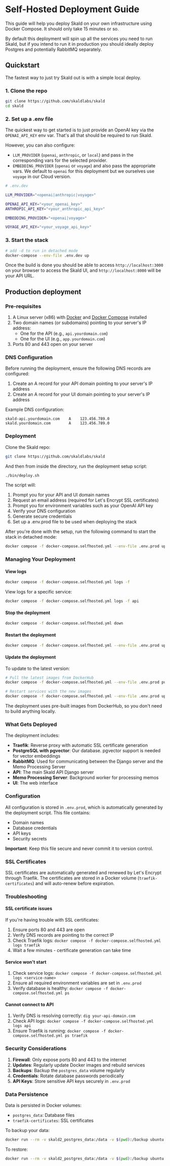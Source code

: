 # Self-Hosted Deployment Guide

This guide will help you deploy Skald on your own infrastructure using Docker Compose. It should only take 15 minutes or so.

By default this deployment will spin up all the services you need to run Skald, but if you intend to run it in production you should ideally deploy Postgres and potentially RabbitMQ separately.

## Quickstart

The fastest way to just try Skald out is with a simple local deploy.

### 1. Clone the repo

```sh
git clone https://github.com/skaldlabs/skald
cd skald
```

### 2. Set up a .env file

The quickest way to get started is to just provide an OpenAI key via the `OPENAI_API_KEY` env var. That's all that should be required to run Skald.

However, you can also configure:

-  `LLM_PROVIDER` (`openai`, `anthropic`, or `local`) and pass in the corresponding vars for the selected provider.
-  `EMBEDDING_PROVIDER` (`openai` or `voyage`) and also pass the appropriate vars. We default to `openai` for this deployment but we ourselves use `voyage` in our Cloud version.

```sh
# .env.dev

LLM_PROVIDER="<openai|anthropic|voyage>"

OPENAI_API_KEY="<your_openai_key>"
ANTHROPIC_API_KEY="<your_anthropic_api_key>"

EMBEDDING_PROVIDER="<openai|voyage>"

VOYAGE_API_KEY="<your_voyage_api_key>"
```

### 3. Start the stack

```sh
# add -d to run in detached mode
docker-compose --env-file .env.dev up
```

Once the build is done you should be able to access `http://localhost:3000` on your browser to access the Skald UI, and `http://localhost:8000` will be your API URL.

## Production deployment

### Pre-requisites

1. A Linux server (x86) with [Docker](https://docs.docker.com/engine/install/ubuntu/) and [Docker Compose](https://docs.docker.com/compose/install/linux/) installed
2. Two domain names (or subdomains) pointing to your server's IP address:
   - One for the API (e.g., `api.yourdomain.com`)
   - One for the UI (e.g., `app.yourdomain.com`)
3. Ports 80 and 443 open on your server

### DNS Configuration

Before running the deployment, ensure the following DNS records are configured:

1. Create an A record for your API domain pointing to your server's IP address
2. Create an A record for your UI domain pointing to your server's IP address

Example DNS configuration:
```
skald-api.yourdomain.com    A    123.456.789.0
skald.yourdomain.com        A    123.456.789.0
```

### Deployment

Clone the Skald repo:

```bash
git clone https://github.com/skaldlabs/skald
```

And then from inside the directory, run the deployment setup script:

```bash
./bin/deploy.sh
```

The script will:

1. Prompt you for your API and UI domain names
2. Request an email address (required for Let's Encrypt SSL certificates)
3. Prompt you for environment variables such as your OpenAI API key
4. Verify your DNS configuration
5. Generate secure credentials
6. Set up a .env.prod file to be used when deploying the stack

After you're done with the setup, run the following command to start the stack in detached mode:

```sh
docker compose -f docker-compose.selfhosted.yml --env-file .env.prod up -d
```

### Managing Your Deployment

#### View logs

```bash
docker compose -f docker-compose.selfhosted.yml logs -f
```

View logs for a specific service:
```bash
docker compose -f docker-compose.selfhosted.yml logs -f api
```

#### Stop the deployment

```bash
docker compose -f docker-compose.selfhosted.yml down
```

#### Restart the deployment

```bash
docker compose -f docker-compose.selfhosted.yml --env-file .env.prod up -d
```

#### Update the deployment

To update to the latest version:

```bash
# Pull the latest images from DockerHub
docker compose -f docker-compose.selfhosted.yml --env-file .env.prod pull

# Restart services with the new images
docker compose -f docker-compose.selfhosted.yml --env-file .env.prod up -d
```

The deployment uses pre-built images from DockerHub, so you don't need to build anything locally.

### What Gets Deployed

The deployment includes:

- **Traefik**: Reverse proxy with automatic SSL certificate generation
- **PostgreSQL with pgvector**: Our database. pgvector support is needed for vector embeddings
- **RabbitMQ**: Used for communicating between the Django server and the Memo Processing Server
- **API**: The main Skald API Django server
- **Memo Processing Server**: Background worker for processing memos
- **UI**: The web interface

### Configuration

All configuration is stored in `.env.prod`, which is automatically generated by the deployment script. This file contains:

- Domain names
- Database credentials
- API keys
- Security secrets

**Important**: Keep this file secure and never commit it to version control.

### SSL Certificates

SSL certificates are automatically generated and renewed by Let's Encrypt through Traefik. The certificates are stored in a Docker volume (`traefik-certificates`) and will auto-renew before expiration.

### Troubleshooting

#### SSL certificate issues

If you're having trouble with SSL certificates:

1. Ensure ports 80 and 443 are open
2. Verify DNS records are pointing to the correct IP
3. Check Traefik logs: `docker compose -f docker-compose.selfhosted.yml logs traefik`
4. Wait a few minutes - certificate generation can take time

#### Service won't start

1. Check service logs: `docker compose -f docker-compose.selfhosted.yml logs <service-name>`
2. Ensure all required environment variables are set in `.env.prod`
3. Verify database is healthy: `docker compose -f docker-compose.selfhosted.yml ps`

#### Cannot connect to API

1. Verify DNS is resolving correctly: `dig your-api-domain.com`
2. Check API logs: `docker compose -f docker-compose.selfhosted.yml logs api`
3. Ensure Traefik is running: `docker compose -f docker-compose.selfhosted.yml ps traefik`

### Security Considerations

1. **Firewall**: Only expose ports 80 and 443 to the internet
2. **Updates**: Regularly update Docker images and rebuild services
3. **Backups**: Backup the `postgres_data` volume regularly
4. **Credentials**: Rotate database passwords periodically
5. **API Keys**: Store sensitive API keys securely in `.env.prod`

### Data Persistence

Data is persisted in Docker volumes:

- `postgres_data`: Database files
- `traefik-certificates`: SSL certificates

To backup your data:
```bash
docker run --rm -v skald2_postgres_data:/data -v $(pwd):/backup ubuntu tar czf /backup/postgres-backup.tar.gz /data
```

To restore:
```bash
docker run --rm -v skald2_postgres_data:/data -v $(pwd):/backup ubuntu tar xzf /backup/postgres-backup.tar.gz -C /
```
